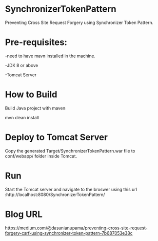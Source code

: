 # SynchronizerTokenPattern
Preventing Cross Site Request Forgery using Synchronizer Token Pattern. 

# Pre-requisites:
-need to have mavn installed in the machine.

-JDK 8 or above

-Tomcat Server

# How to Build

Build Java project with maven

mvn clean install

# Deploy to Tomcat Server 

Copy the generated Target/SynchronizerTokenPattern.war file to conf/webapp/ folder inside Tomcat.

# Run

Start the Tomcat server and navigate to the broswer using this url :http://localhost:8080/SynchronizerTokenPattern/ 

# Blog URL
https://medium.com/@dasunianupama/preventing-cross-site-request-forgery-csrf-using-synchronizer-token-pattern-7b687053e38c


